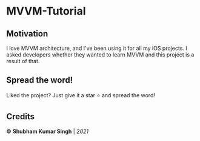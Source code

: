 # MVVM-Tutorial


## Motivation

I love MVVM architecture, and I've been using it for all my iOS projects. I asked developers whether they wanted to learn MVVM and this project is a result of that.







## Spread the word!
Liked the project? Just give it a star ⭐️ and spread the word!

## Credits
**©** **Shubham Kumar Singh** | *2021*
